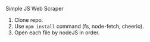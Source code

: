 Simple JS Web Scraper

1. Clone repo.
2. Use `npm install` command (fs, node-fetch, cheerio).
3. Open each file by nodeJS in order.
